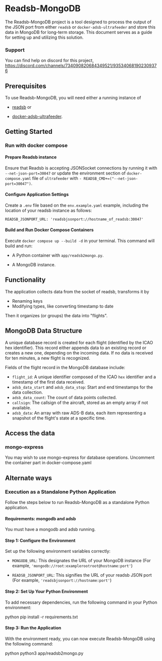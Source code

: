 # Readsb-MongoDB

The Readsb-MongoDB project is a tool designed to process the output of the JSON port from either `readsb` or `docker-adsb-ultrafeeder` and store this data in MongoDB for long-term storage. This document serves as a guide for setting up and utilizing this solution.

### Support

You can find help on discord for this project, https://discord.com/channels/734090820684349521/935340681902309376

## Prerequisites

To use Readsb-MongoDB, you will need either a running instance of

- [readsb](https://github.com/wiedehopf/readsb) or 

- [docker-adsb-ultrafeeder](https://github.com/sdr-enthusiasts/docker-adsb-ultrafeeder). 

## Getting Started

### Run with docker compose

#### Prepare Readsb instance

Ensure that Readsb is accepting JSONSocket connections by running it with `--net-json-port=30047`
or update the environment section of `docker-compose.yaml` file of `ultrafeeder` with `- READSB_CMD+=("--net-json-port=30047")`.

#### Configure Application Settings

Create a `.env` file based on the `env.example.yaml` example, including the location of your readsb instance as follows:

`READSB_JSONPORT_URL: 'readsbjsonport://hostname_of_readsb:30047'`

#### Build and Run Docker Compose Containers

Execute `docker compose up --build -d` in your terminal. This command will build and run:

- A Python container with `app/readsb2mongo.py`.

- A MongoDB instance.

## Functionality

The application collects data from the socket of readsb, transforms it by
- Renaming keys
- Modifying types, like converting timestamp to date

Then it organizes (or groups) the data into "flights".

## MongoDB Data Structure

A unique database record is created for each flight (identified by the ICAO hex identifier). This record either appends data to an existing record or creates a new one, depending on the incoming data. If no data is received for ten minutes, a new flight is recognized.

Fields of the flight record in the MongoDB database include:

- `flight_id`: A unique identifier composed of the ICAO `hex` identifier and a timestamp of the first data received.
- `adsb_data_start` and `adsb_data_stop`: Start and end timestamps for the data collection.
- `adsb_data_count`: The count of data points collected.
- `callsign`: The callsign of the aircraft, stored as an empty array if not available.
- `adsb_data`: An array with raw ADS-B data, each item representing a snapshot of the flight's state at a specific time.

## Access the data

### mongo-express
You may wish to use mongo-express for database operations. Uncomment the container part in docker-compose.yaml


## Alternate ways

### Execution as a Standalone Python Application

Follow the steps below to run Readsb-MongoDB as a standalone Python application.

#### Requirements: mongodb and adsb

You must have a mongodb and adsb running.

#### Step 1: Configure the Environment

Set up the following environment variables correctly:

- `MONGODB_URL`: This designates the URL of your MongoDB instance (For example, `'mongodb://root:examplerootroot@hostname:port'`)

- `READSB_JSONPORT_URL`: This signifies the URL of your readsb JSON port (For example, `'readsbjsonport://hostname:port'`)

#### Step 2: Set Up Your Python Environment 

To add necessary dependencies, run the following command in your Python environment:

  python pip install -r requirements.txt

#### Step 3: Run the Application

With the environment ready, you can now execute Readsb-MongoDB using the following command:

python python3 app/readsb2mongo.py
